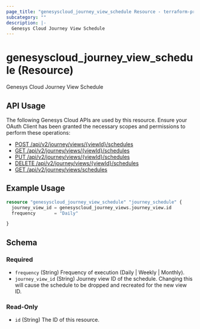 ```yaml
---
page_title: "genesyscloud_journey_view_schedule Resource - terraform-provider-genesyscloud"
subcategory: ""
description: |-
  Genesys Cloud Journey View Schedule
---
```

# genesyscloud_journey_view_schedule (Resource)

Genesys Cloud Journey View Schedule

## API Usage
The following Genesys Cloud APIs are used by this resource. Ensure your OAuth Client has been granted the necessary scopes and permissions to perform these operations:

* [POST /api/v2/journey/views/{viewId}/schedules](https://developer.genesys.cloud/devapps/api-explorer#post-api-v2-journey-views--viewId--schedules)
* [GET /api/v2/journey/views/{viewId}/schedules](https://developer.genesys.cloud/devapps/api-explorer#get-api-v2-journey-views--viewId--schedules)
* [PUT /api/v2/journey/views/{viewId}/schedules](https://developer.genesys.cloud/devapps/api-explorer#put-api-v2-journey-views--viewId--schedules)
* [DELETE /api/v2/journey/views/{viewId}/schedules](https://developer.genesys.cloud/devapps/api-explorer#delete-api-v2-journey-views--viewId--schedules)
* [GET /api/v2/journey/views/schedules](https://developer.genesys.cloud/devapps/api-explorer#get-api-v2-journey-views-schedules)

## Example Usage

```terraform
resource "genesyscloud_journey_view_schedule" "journey_schedule" {
  journey_view_id = genesyscloud_journey_views.journey_view.id
  frequency       = "Daily"

}
```

<!-- schema generated by tfplugindocs -->
## Schema

### Required

- `frequency` (String) Frequency of execution (Daily | Weekly | Monthly).
- `journey_view_id` (String) Journey view ID of the schedule. Changing this will cause the schedule to be dropped and recreated for the new view ID.

### Read-Only

- `id` (String) The ID of this resource.

